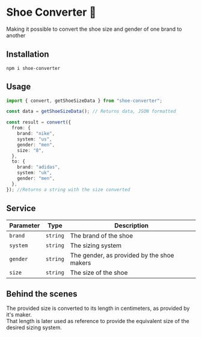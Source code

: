 # Shoe Converter :athletic_shoe:

Making it possible to convert the shoe size and gender of one brand to another

## Installation

`npm i shoe-converter`

## Usage

```typescript
import { convert, getShoeSizeData } from "shoe-converter";

const data = getShoeSizeData(); // Returns data, JSON formatted

const result = convert({
  from: {
    brand: "nike",
    system: "us",
    gender: "men",
    size: "8",
  },
  to: {
    brand: "adidas",
    system: "uk",
    gender: "men",
  },
}); //Returns a string with the size converted
```

## Service

| **Parameter** | **Type** | **Description**                            |
| ------------- | -------- | ------------------------------------------ |
| `brand`       | `string` | The brand of the shoe                      |
| `system`      | `string` | The sizing system                          |
| `gender`      | `string` | The gender, as provided by the shoe makers |
| `size`        | `string` | The size of the shoe                       |

## Behind the scenes

The provided size is converted to its length in centimeters, as provided by it's maker.<br>That length is later used as reference to provide the equivalent size of the desired sizing system.
